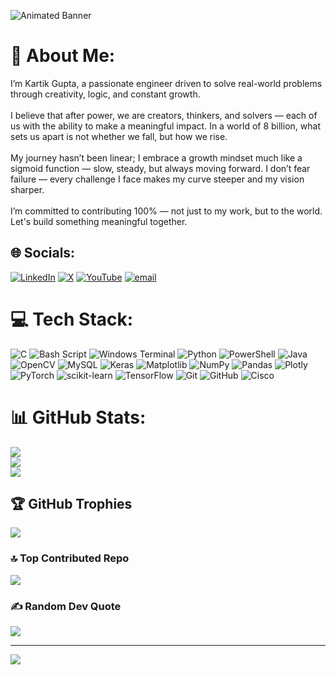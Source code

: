 ![Animated Banner](https://readme-typing-svg.herokuapp.com?size=25&duration=3000&color=FF5733&center=true&vCenter=true&lines=Hey!+I'm+Kartik;I+love+Coding;Welcome+to+my+Profile)


# 💫 About Me:
I’m Kartik Gupta, a passionate engineer driven to solve real-world problems through creativity, logic, and constant growth.<br><br>I believe that after power, we are creators, thinkers, and solvers — each of us with the ability to make a meaningful impact. In a world of 8 billion, what sets us apart is not whether we fall, but how we rise.<br><br>My journey hasn’t been linear; I embrace a growth mindset much like a sigmoid function — slow, steady, but always moving forward. I don’t fear failure — every challenge I face makes my curve steeper and my vision sharper.<br><br>I’m committed to contributing 100% — not just to my work, but to the world. Let's build something meaningful together.<br>


## 🌐 Socials:
[![LinkedIn](https://img.shields.io/badge/LinkedIn-%230077B5.svg?logo=linkedin&logoColor=white)](https://linkedin.com/in/orignlkartik1) [![X](https://img.shields.io/badge/X-black.svg?logo=X&logoColor=white)](https://x.com/Orignlkartik1) [![YouTube](https://img.shields.io/badge/YouTube-%23FF0000.svg?logo=YouTube&logoColor=white)](https://youtube.com/@Coldengineers) [![email](https://img.shields.io/badge/Email-D14836?logo=gmail&logoColor=white)](mailto:kartik964364@gmail.com) 

# 💻 Tech Stack:
![C](https://img.shields.io/badge/c-%2300599C.svg?style=flat&logo=c&logoColor=white) ![Bash Script](https://img.shields.io/badge/bash_script-%23121011.svg?style=flat&logo=gnu-bash&logoColor=white) ![Windows Terminal](https://img.shields.io/badge/Windows%20Terminal-%234D4D4D.svg?style=flat&logo=windows-terminal&logoColor=white) ![Python](https://img.shields.io/badge/python-3670A0?style=flat&logo=python&logoColor=ffdd54) ![PowerShell](https://img.shields.io/badge/PowerShell-%235391FE.svg?style=flat&logo=powershell&logoColor=white) ![Java](https://img.shields.io/badge/java-%23ED8B00.svg?style=flat&logo=openjdk&logoColor=white) ![OpenCV](https://img.shields.io/badge/opencv-%23white.svg?style=flat&logo=opencv&logoColor=white) ![MySQL](https://img.shields.io/badge/mysql-4479A1.svg?style=flat&logo=mysql&logoColor=white) ![Keras](https://img.shields.io/badge/Keras-%23D00000.svg?style=flat&logo=Keras&logoColor=white) ![Matplotlib](https://img.shields.io/badge/Matplotlib-%23ffffff.svg?style=flat&logo=Matplotlib&logoColor=black) ![NumPy](https://img.shields.io/badge/numpy-%23013243.svg?style=flat&logo=numpy&logoColor=white) ![Pandas](https://img.shields.io/badge/pandas-%23150458.svg?style=flat&logo=pandas&logoColor=white) ![Plotly](https://img.shields.io/badge/Plotly-%233F4F75.svg?style=flat&logo=plotly&logoColor=white) ![PyTorch](https://img.shields.io/badge/PyTorch-%23EE4C2C.svg?style=flat&logo=PyTorch&logoColor=white) ![scikit-learn](https://img.shields.io/badge/scikit--learn-%23F7931E.svg?style=flat&logo=scikit-learn&logoColor=white) ![TensorFlow](https://img.shields.io/badge/TensorFlow-%23FF6F00.svg?style=flat&logo=TensorFlow&logoColor=white) ![Git](https://img.shields.io/badge/git-%23F05033.svg?style=flat&logo=git&logoColor=white) ![GitHub](https://img.shields.io/badge/github-%23121011.svg?style=flat&logo=github&logoColor=white) ![Cisco](https://img.shields.io/badge/cisco-%23049fd9.svg?style=flat&logo=cisco&logoColor=black)
# 📊 GitHub Stats:
![](https://github-readme-stats.vercel.app/api?username=orignlkartik1&theme=shadow_green&hide_border=false&include_all_commits=false&count_private=false)<br/>
![](https://nirzak-streak-stats.vercel.app/?user=orignlkartik1&theme=shadow_green&hide_border=false)<br/>
![](https://github-readme-stats.vercel.app/api/top-langs/?username=orignlkartik1&theme=shadow_green&hide_border=false&include_all_commits=false&count_private=false&layout=compact)

## 🏆 GitHub Trophies
![](https://github-profile-trophy.vercel.app/?username=orignlkartik1&theme=radical&no-frame=false&no-bg=true&margin-w=4)

### 🔝 Top Contributed Repo
![](https://github-contributor-stats.vercel.app/api?username=orignlkartik1&limit=5&theme=dark&combine_all_yearly_contributions=true) 

### ✍️ Random Dev Quote
![](https://quotes-github-readme.vercel.app/api?type=horizontal&theme=radical)




---
[![](https://visitcount.itsvg.in/api?id=orignlkartik1&icon=0&color=0)](https://visitcount.itsvg.in)


<!-- Proudly created with GPRM ( https://gprm.itsvg.in ) -->
